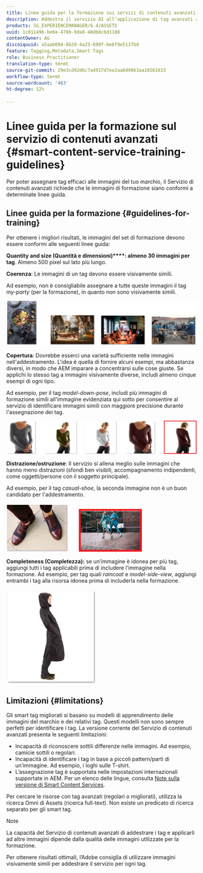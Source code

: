 ```yaml
---
title: Linee guida per la formazione sui servizi di contenuti avanzati
description: Addestra il servizio AI all’applicazione di tag avanzati alle risorse
products: SG_EXPERIENCEMANAGER/6.4/ASSETS
uuid: 1c011496-be6e-470b-9da8-48db8c6d1108
contentOwner: AG
discoiquuid: a5aab094-8b2d-4a23-890f-be6f9e5137bd
feature: Tagging,Metadata,Smart Tags
role: Business Practitioner
translation-type: tm+mt
source-git-commit: 29e3cd92d6c7a4917d7ee2aa8d9963aa16581633
workflow-type: tm+mt
source-wordcount: '463'
ht-degree: 12%

---
```



# Linee guida per la formazione sul servizio di contenuti avanzati {#smart-content-service-training-guidelines}

Per poter assegnare tag efficaci alle immagini del tuo marchio, il Servizio di contenuti avanzati richiede che le immagini di formazione siano conformi a determinate linee guida.

## Linee guida per la formazione {#guidelines-for-training}

Per ottenere i migliori risultati, le immagini del set di formazione devono essere conformi alle seguenti linee guida:

**Quantity and size (Quantità e dimensioni)****: almeno 30 immagini per tag**. Almeno 500 pixel sul lato più lungo.

**Coerenza**: Le immagini di un tag devono essere visivamente simili.

Ad esempio, non è consigliabile assegnare a tutte queste immagini il tag *my-party* (per la formazione), in quanto non sono visivamente simili.

![Immagini illustrative per esemplificare le linee guida per la formazione](assets/do-not-localize/coherence.png)

**Copertura**: Dovrebbe esserci una varietà sufficiente nelle immagini nell&#39;addestramento. L&#39;idea è quella di fornire alcuni esempi, ma abbastanza diversi, in modo che AEM imparare a concentrarsi sulle cose giuste. Se applichi lo stesso tag a immagini visivamente diverse, includi almeno cinque esempi di ogni tipo.

Ad esempio, per il tag *model-down-pose*, includi più immagini di formazione simili all&#39;immagine evidenziata qui sotto per consentire al servizio di identificare immagini simili con maggiore precisione durante l&#39;assegnazione dei tag.

![Immagini illustrative per esemplificare le linee guida per la formazione](assets/do-not-localize/coverage_1.png)

**Distrazione/ostruzione**: Il servizio si allena meglio sulle immagini che hanno meno distrazioni (sfondi ben visibili, accompagnamento indipendenti, come oggetti/persone con il soggetto principale).

Ad esempio, per il tag *casual-shoe*, la seconda immagine non è un buon candidato per l&#39;addestramento.

![Immagini illustrative per esemplificare le linee guida per la formazione](assets/do-not-localize/distraction.png)

**Completeness (Completezza):** se un’immagine è idonea per più tag, aggiungi tutti i tag applicabili prima di includere l’immagine nella formazione. Ad esempio, per tag quali *raincoat* e *model-side-view*, aggiungi entrambi i tag alla risorsa idonea prima di includerla nella formazione.

![Immagini illustrative per esemplificare le linee guida per la formazione](assets/do-not-localize/completeness.png)

## Limitazioni  {#limitations}

Gli smart tag migliorati si basano su modelli di apprendimento delle immagini del marchio e dei relativi tag. Questi modelli non sono sempre perfetti per identificare i tag. La versione corrente del Servizio di contenuti avanzati presenta le seguenti limitazioni:

* Incapacità di riconoscere sottili differenze nelle immagini. Ad esempio, camicie sottili o regolari.
* Incapacità di identificare i tag in base a piccoli pattern/parti di un’immagine. Ad esempio, i loghi sulle T-shirt.
* L’assegnazione tag è supportata nelle impostazioni internazionali supportate in AEM. Per un elenco delle lingue, consulta [Note sulla versione di Smart Content Services](/help/release-notes/smart-content-service-release-notes.md).

Per cercare le risorse con tag avanzati (regolari o migliorati), utilizza la ricerca Omni di Assets (ricerca full-text). Non esiste un predicato di ricerca separato per gli smart tag.

>[!NOTE]
>
>La capacità del Servizio di contenuti avanzati di addestrare i tag e applicarli ad altre immagini dipende dalla qualità delle immagini utilizzate per la formazione.
>
>Per ottenere risultati ottimali, l’Adobe consiglia di utilizzare immagini visivamente simili per addestrare il servizio per ogni tag.


